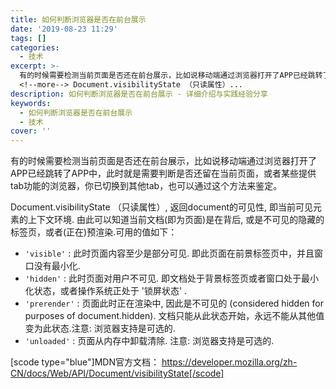```yaml
---
title: 如何判断浏览器是否在前台展示
date: '2019-08-23 11:29'
tags: []
categories:
  - 技术
excerpt: >-
  有的时候需要检测当前页面是否还在前台展示，比如说移动端通过浏览器打开了APP已经跳转了APP中，此时就是需要判断是否还留在当前页面，或者某些提供tab功能的浏览器，你已切换到其他tab，也可以通过这个方法来鉴定。
  <!--more--> Document.visibilityState （只读属性）...
description: 如何判断浏览器是否在前台展示 - 详细介绍与实践经验分享
keywords:
  - 如何判断浏览器是否在前台展示
  - 技术
cover: ''
---
```


有的时候需要检测当前页面是否还在前台展示，比如说移动端通过浏览器打开了APP已经跳转了APP中，此时就是需要判断是否还留在当前页面，或者某些提供tab功能的浏览器，你已切换到其他tab，也可以通过这个方法来鉴定。

<!--more-->

Document.visibilityState （只读属性）, 返回document的可见性, 即当前可见元素的上下文环境. 由此可以知道当前文档(即为页面)是在背后, 或是不可见的隐藏的标签页，或者(正在)预渲染.可用的值如下：

- `'visible'` : 此时页面内容至少是部分可见. 即此页面在前景标签页中，并且窗口没有最小化.
- `'hidden'` : 此时页面对用户不可见. 即文档处于背景标签页或者窗口处于最小化状态，或者操作系统正处于 '锁屏状态' .
- `'prerender'` : 页面此时正在渲染中, 因此是不可见的 (considered hidden for purposes of document.hidden). 文档只能从此状态开始，永远不能从其他值变为此状态.注意: 浏览器支持是可选的.
- `'unloaded'` : 页面从内存中卸载清除. 注意: 浏览器支持是可选的.

[scode type="blue"]MDN官方文档： https://developer.mozilla.org/zh-CN/docs/Web/API/Document/visibilityState[/scode]
